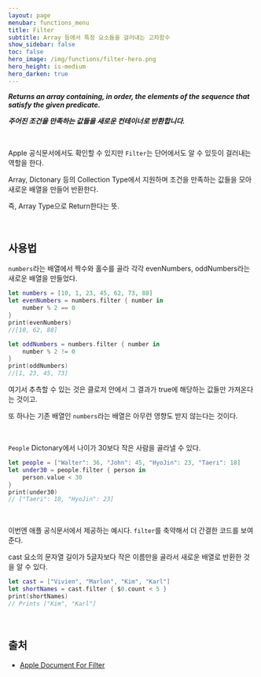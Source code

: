 ```yaml
---
layout: page
menubar: functions_menu
title: Filter
subtitle: Array 등에서 특정 요소들을 걸러내는 고차함수
show_sidebar: false
toc: false
hero_image: /img/functions/filter-hero.png
hero_height: is-medium
hero_darken: true
---
```


***Returns an array containing, in order, the elements of the sequence that satisfy the given predicate.***

***주어진 조건을 만족하는 값들을 새로운 컨테이너로 반환합니다.***

<br/>

Apple 공식문서에서도 확인할 수 있지만 `Filter`는 단어에서도 알 수 있듯이 걸러내는 역할을 한다.

Array, Dictonary 등의 Collection Type에서 지원하며 조건을 만족하는 값들을 모아 새로운 배열을 만들어 반환한다.

즉, Array Type으로 Return한다는 뜻.

<br/>

## 사용법

`numbers`라는 배열에서 짝수와 홀수를 골라 각각 evenNumbers, oddNumbers라는 새로운 배열을 만들었다.

```swift
let numbers = [10, 1, 23, 45, 62, 73, 88]
let evenNumbers = numbers.filter { number in
    number % 2 == 0
}
print(evenNumbers)
//[10, 62, 88]

let oddNumbers = numbers.filter { number in
    number % 2 != 0
}
print(oddNumbers)
//[1, 23, 45, 73]
```

여기서 추측할 수 있는 것은 클로저 안에서 그 결과가 true에 해당하는 값들만 가져온다는 것이고.

또 하나는 기존 배열인 `numbers`라는 배열은 아무런 영향도 받지 않는다는 것이다.

<br/>

`People` Dictonary에서 나이가 30보다 작은 사람을 골라낼 수 있다.

```swift
let people = ["Walter": 36, "John": 45, "HyoJin": 23, "Taeri": 18]
let under30 = people.filter { person in
    person.value < 30
}
print(under30)
// ["Taeri": 18, "HyoJin": 23]
```

<br/>

이번엔 애플 공식문서에서 제공하는 예시다. `filter`를 축약해서 더 간결한 코드를 보여준다.

cast 요소의 문자열 길이가 5글자보다 작은 이름만을 골라서 새로운 배열로 반환한 것을 알 수 있다.

```swift
let cast = ["Vivien", "Marlon", "Kim", "Karl"]
let shortNames = cast.filter { $0.count < 5 }
print(shortNames)
// Prints ["Kim", "Karl"]
```

<br/>

## 출처
- [Apple Document For Filter](https://developer.apple.com/documentation/swift/sequence/filter(_:))